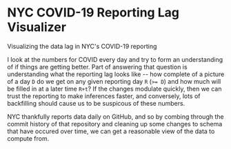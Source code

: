 # NYC COVID-19 Reporting Lag Visualizer
Visualizing the data lag in NYC's COVID-19 reporting

I look at the numbers for COVID every day and try to form an understanding of if things are getting better. Part of answering that question is understanding what the reporting lag looks like -- how complete of a picture of a day `D` do we get on any given reporting day `R` (`>= D`) and how much will be filled in at a later time `R+t`? If the changes modulate quickly, then we can trust the reporting to make inferences faster, and conversely, lots of backfilling should cause us to be suspicous of these numbers.

NYC thankfully reports data daily on GitHub, and so by combing through the commit history of that repository and cleaning up some changes to schema that have occured over time, we can get a reasonable view of the data to compute from. 
